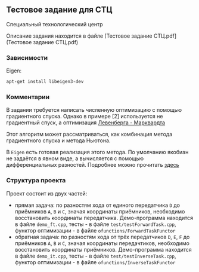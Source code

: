 ## Тестовое задание для СТЦ

Специальный технологический центр

Описание задания находится в файле [Тестовое задание СТЦ.pdf](Тестовое задание СТЦ.pdf)


### Зависимости

Eigen:

```bash
apt-get install libeigen3-dev
```

### Комментарии

В задании требуется написать численную оптимизацию с помощью градиентного
спуска. Однако в примере [2] используется не градиентный спуск, а 
оптимизация [Левенберга - Марквардта](https://en.wikipedia.org/wiki/Levenberg%E2%80%93Marquardt_algorithm)

Этот алгоритм может рассматриваться, как комбинация 
метода градиентного спуска и метода Ньютона.

В `Eigen` есть готовая реализация этого метода. По умолчанию якобиан 
не задаётся в явном виде, а вычисляется с помощью дифференциальных
разностей. Подробнее можно прочитать 
[здесь](https://stackoverflow.com/questions/18509228/how-to-use-the-eigen-unsupported-levenberg-marquardt-implementation)

### Структура проекта

Проект состоит из двух частей: 
- прямая задача: по разностям хода от единого передатчика `D` до приёмников `A`,
`B` и `C`, значая координаты приёмников, необходимо восстановить координаты передатчика.
Демо-программа находится в файле `demo_ft.cpp`, тесты - в файле `test/testForwardTask.cpp`,
функтор оптимизации - в файле `ofunctions/ForwardTaskFunctor`
- обратная задача: по разностям хода от трёх передатчиков `D`, `E`, `F` до приёмников `A`,
`B` и `C`, значая координаты передачтиков, необходимо восстановить координаты приёмников.
Демо-программа находится в файле `demo_it.cpp`, тесты - в файле `test/testInverseTask.cpp`,
функтор оптимизации - в файле `ofunctions/InverseTaskFunctor`
